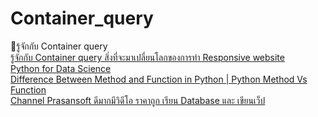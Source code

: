 # Container_query
🐙รู้จักกับ Container query<br>
[รู้จักกับ Container query สิ่งที่จะมาเปลี่ยนโลกของการทำ Responsive website](https://www.youtube.com/watch?v=cRafdBjPYyE)<br>
[Python for Data Science](https://data-flair.training/blogs/python-for-data-science/)<br>
[Difference Between Method and Function in Python | Python Method Vs Function](https://data-flair.training/blogs/python-method-and-function/)<br>
[Channel Prasansoft ดีมากมีวิดีโอ ราคาถูก เรียน Database และ เขียนเว็ป](http://www.prasansoft.com/)<br>
[]()<br>
